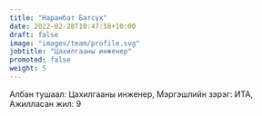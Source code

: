 ```yaml
---
title: "Нaранбат Батсүх"
date: 2022-02-28T10:47:58+10:00
draft: false
image: "images/team/profile.svg"
jobtitle: "Цахилгааны инженер"
promoted: false
weight: 5
---
```


Албан тушаал: Цахилгааны инженер, Мэргэшлийн зэрэг: ИТА, Ажилласан жил: 9
